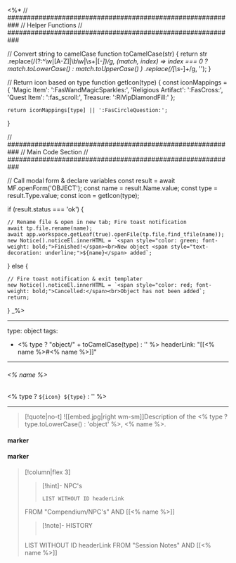<%*
// ###########################################################
//                        Helper Functions
// ###########################################################

// Convert string to camelCase
function toCamelCase(str) {
  return str
    .replace(/(?:^\w|[A-Z]|\b\w|\s+|[-_])/g, (match, index) =>
      index === 0 ? match.toLowerCase() : match.toUpperCase()
    )
    .replace(/[\s-_]+/g, '');
}

// Return icon based on type
function getIcon(type) {
    const iconMappings = {
        'Magic Item': ':FasWandMagicSparkles:',
        'Religious Artifact': ':FasCross:',
        'Quest Item': ':fas_scroll:',
        Treasure: ':RiVipDiamondFill:'
    };

    return iconMappings[type] || ':FasCircleQuestion:';
}

// ###########################################################
//                        Main Code Section
// ###########################################################

// Call modal form & declare variables
const result = await MF.openForm('OBJECT');
const name = result.Name.value;
const type = result.Type.value;
const icon = getIcon(type);

if (result.status === 'ok') {

    // Rename file & open in new tab; Fire toast notification
    await tp.file.rename(name);
    await app.workspace.getLeaf(true).openFile(tp.file.find_tfile(name));
    new Notice().noticeEl.innerHTML = `<span style="color: green; font-weight: bold;">Finished!</span><br>New object <span style="text-decoration: underline;">${name}</span> added`;

} else {

    // Fire toast notification & exit templater
    new Notice().noticeEl.innerHTML = `<span style="color: red; font-weight: bold;">Cancelled:</span><br>Object has not been added`;
    return;
}
_%>

---
type: object
tags:
 - <% type ? "object/" + toCamelCase(type) : '' %>
headerLink: "[[<% name %>#<% name %>]]"
---

###### <% name %>
<span class="sub2"><% type ? `${icon} ${type}` : '' %></span>
___

> [!quote|no-t]
>![[embed.jpg|right wm-sm]]Description of the  <% type ? type.toLowerCase() : 'object' %>, <% name %>.
<span class="clearfix"></span>

#### marker
#### marker
> [!column|flex 3]
>>[!hint]- NPC's
>>```dataview
>>LIST WITHOUT ID headerLink
>FROM "Compendium/NPC's" AND [[<% name %>]]
>
>>[!note]- HISTORY
>>```dataview
>LIST WITHOUT ID headerLink
>FROM "Session Notes" AND [[<% name %>]]